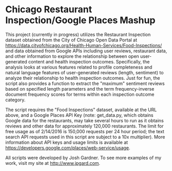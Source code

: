 # Chicago Restaurant Inspection/Google Places Mashup

This project (currently in progress) utilizes the Restaurant Inspection dataset obtained from the City of Chicago Open Data Portal at https://data.cityofchicago.org/Health-Human-Services/Food-Inspections/ and data obtained from Google APIs including user reviews, restaurant data, and other information to explore the relationship between open user-generated content and health inspection outcomes. Specifically, the analysis looks at various features related to profile completeness and natural language features of user-generated reviews (length, sentiment) to analyze their relationship to health inspection outcomes. Just for fun, the script also provides a function to extract the "maximum" sentiment reviews based on specified length parameters and the term frequency-inverse document frequency scores for terms within each inspection outcome category.

The script requires the "Food Inspections" dataset, available at the URL above, and a Google Places API Key (note: get_data.py, which obtains Google data for the restaurants, may take several hours to run as it obtains reviews and other data for approximately 120,000 restaurants. The limit for free usage as of 2/14/2016 is 150,000 requests per 24 hour period; the text search API requests used in this script are subject to a 10x multiplier). More information about API keys and usage limits is available at https://developers.google.com/places/web-service/usage. 

All scripts were developed by Josh Gardner. To see more examples of my work, visit my site at http://www.jpgard.com.
